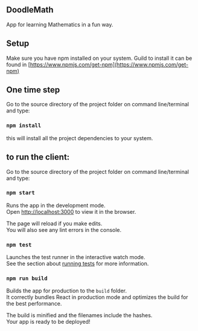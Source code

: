 
## DoodleMath
App for learning Mathematics in a fun way.

## Setup

Make sure you have npm installed on your system. 
Guild to install it can be found in [https://www.npmjs.com/get-npm](https://www.npmjs.com/get-npm)   

## One time step

Go to the source directory of the project folder on command line/terminal and type: 
### `npm install`
this will install all the project dependencies to your system.

## to run the client:
Go to the source directory of the project folder on command line/terminal and type: 
### `npm start`
Runs the app in the development mode.<br>
Open [http://localhost:3000](http://localhost:3000) to view it in the browser.

The page will reload if you make edits.<br>
You will also see any lint errors in the console.

### `npm test`

Launches the test runner in the interactive watch mode.<br>
See the section about [running tests](https://facebook.github.io/create-react-app/docs/running-tests) for more information.

### `npm run build`

Builds the app for production to the `build` folder.<br>
It correctly bundles React in production mode and optimizes the build for the best performance.

The build is minified and the filenames include the hashes.<br>
Your app is ready to be deployed!
